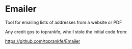 # Emailer
Tool for emailing lists of addresses from a website or PDF

Any credit gos to toprankfe, who I stole the initial code from:

https://github.com/toprankfe/Emailer
